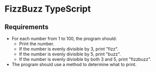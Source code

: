 # FizzBuzz TypeScript

## Requirements
- For each number from 1 to 100, the program should:
  - Print the number.
  - If the number is evenly divisible by 3, print "fizz".
  - If the number is evenly divisible by 5, print "buzz".
  - If the number is evenly divisible by both 3 and 5, print "fizzbuzz".
- The program should use a method to determine what to print.
